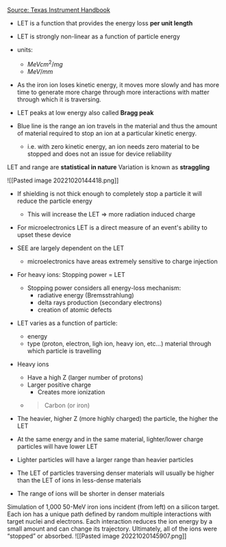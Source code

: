 [Source: Texas Instrument Handbook](https://www.ti.com/seclit/eb/sgzy002a/sgzy002a.pdf)

* LET is a function that provides the energy loss **per unit length**
* LET is strongly non-linear as a function of particle energy
* units:
	* $MeV cm^{2}/mg$
	* $MeV/mm$

* As the iron ion loses kinetic energy, it moves more slowly and has more time to generate more charge through more interactions with matter through which it is traversing.
* LET peaks at low energy also called **Bragg peak**
* Blue line is the range an ion travels in the material and thus the amount of material required to stop an ion at a particular kinetic energy.
	* i.e. with zero kinetic energy, an ion needs zero material to be stopped and does not an issue for device reliability

LET and range are **statistical in nature**
Variation is known as **straggling**

![[Pasted image 20221020144418.png]]

* If shielding is not thick enough to completely stop a particle it will reduce the particle energy
	* This will increase the LET => more radiation induced charge
* For microelectronics LET is a direct measure of an event's ability to upset these device
* SEE are largely dependent on the LET
	* microelectronics have areas extremely sensitive to charge injection
* For heavy ions: Stopping power = LET
	* Stopping power considers all energy-loss mechanism:
		* radiative energy (Bremsstrahlung)
		* delta rays production (secondary electrons)
		* creation of atomic defects
* LET varies as a function of particle:
	* energy
	* type (proton, electron, ligh ion, heavy ion, etc...)
	  material through which particle is travelling

* Heavy ions
	* Have a high Z (larger number of protons)
	* Larger positive charge
		* Creates more ionization
	* > Carbon (or iron)

* The heavier, higher Z (more highly charged) the particle, the higher the LET
* At the same energy and in the same material, lighter/lower charge particles will have lower LET
* Lighter particles will have a larger range than heavier particles
* The LET of particles traversing denser materials will usually be higher than the LET of ions in less-dense materials
* The range of ions will be shorter in denser materials

Simulation of 1,000 50-MeV iron ions incident (from left) on a silicon target.
Each ion has a unique path defined by random multiple interactions with target nuclei and electrons.
Each interaction reduces the ion energy by a small amount and can change its trajectory.
Ultimately, all of the ions were “stopped” or absorbed.
![[Pasted image 20221020145907.png]]